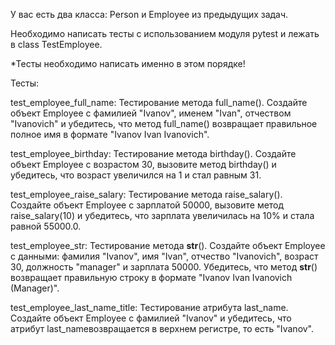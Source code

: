 У вас есть два класса: Person и Employee из предыдущих задач.

Необходимо написать тесты с использованием модуля pytest и лежать в class TestEmployee.

*Тесты необходимо написать именно в этом порядке!

Тесты:

test_employee_full_name: Тестирование метода full_name(). Создайте объект Employee с фамилией "Ivanov", именем "Ivan", отчеством "Ivanovich" и убедитесь, что метод full_name() возвращает правильное полное имя в формате "Ivanov Ivan Ivanovich".

test_employee_birthday: Тестирование метода birthday(). Создайте объект Employee с возрастом 30, вызовите метод birthday() и убедитесь, что возраст увеличился на 1 и стал равным 31.

test_employee_raise_salary: Тестирование метода raise_salary(). Создайте объект Employee с зарплатой 50000, вызовите метод raise_salary(10) и убедитесь, что зарплата увеличилась на 10% и стала равной 55000.0.

test_employee_str: Тестирование метода __str__(). Создайте объект Employee с данными: фамилия "Ivanov", имя "Ivan", отчество "Ivanovich", возраст 30, должность "manager" и зарплата 50000. Убедитесь, что метод __str__() возвращает правильную строку в формате "Ivanov Ivan Ivanovich (Manager)".

test_employee_last_name_title: Тестирование атрибута last_name. Создайте объект Employee с фамилией "Ivanov" и убедитесь, что атрибут last_nameвозвращается в верхнем регистре, то есть "Ivanov".
